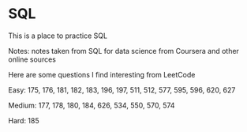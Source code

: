 # SQL

This is a place to practice SQL

Notes: notes taken from SQL for data science from Coursera and other online sources

Here are some questions I find interesting from LeetCode

Easy: 175, 176, 181, 182, 183, 196, 197, 511, 512, 577, 595, 596, 620, 627

Medium: 177, 178, 180, 184, 626, 534, 550, 570, 574

Hard: 185


